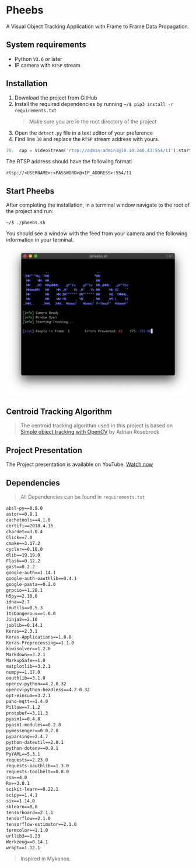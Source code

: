 # Pheebs

A Visual Object Tracking Application with Frame to Frame Data Propagation.

## System requirements

- Python `V3.6` or later
- IP camera with `RTSP` stream

## Installation 

1. Download the project from GitHub
1. Install the required dependencies by running `~/$ pip3 install -r requirements.txt`
    > Make sure you are in the root directory of the project 
1. Open the `detect.py` file in a text editor of your preference
1. Find line `30` and replace the `RTSP` stream address with yours.
```python
30.  cap = VideoStream('rtsp://admin:admin1@10.10.240.43:554/11').start()
```
The RTSP address should have the following format: 
   
```text
rtsp://<USERNAME>:<PASSWORD>@<IP_ADDRESS>:554/11
```

## Start Pheebs

After completing the installation, in a terminal window navigate to the root of the project and run:
```shell script
~/$ ./pheebs.sh
``` 
You should see a window with the feed from your camera and the following information in your terminal.
![](terminal.png)

## Centroid Tracking Algorithm
> The centroid tracking algorithm used in this project is based on  [Simple object tracking with OpenCV](https://www.pyimagesearch.com/2018/07/23/simple-object-tracking-with-opencv/) by Adrian Rosebrock

## Project Presentation
The Project presentation is available on YouTube. [Watch now](https://www.youtube.com/watch?v=21ux48TsWIs)

## Dependencies

> All Dependencies can be found in ```requirements.txt```

```text
absl-py==0.9.0
astor==0.8.1
cachetools==4.1.0
certifi==2018.4.16
chardet==3.0.4
Click==7.0
cmake==3.17.2
cycler==0.10.0
dlib==19.19.0
Flask==0.12.2
gast==0.2.2
google-auth==1.14.1
google-auth-oauthlib==0.4.1
google-pasta==0.2.0
grpcio==1.28.1
h5py==2.10.0
idna==2.7
imutils==0.5.3
ItsDangerous==1.0.0
Jinja2==2.10
joblib==0.14.1
Keras==2.3.1
Keras-Applications==1.0.8
Keras-Preprocessing==1.1.0
kiwisolver==1.2.0
Markdown==3.2.1
MarkupSafe==1.0
matplotlib==3.2.1
numpy==1.17.0
oauthlib==3.1.0
opencv-python==4.2.0.32
opencv-python-headless==4.2.0.32
opt-einsum==3.2.1
paho-mqtt==1.4.0
Pillow==7.1.2
protobuf==3.11.3
pyasn1==0.4.8
pyasn1-modules==0.2.8
pymessenger==0.0.7.0
pyparsing==2.4.7
python-dateutil==2.8.1
python-dotenv==0.9.1
PyYAML==5.3.1
requests==2.23.0
requests-oauthlib==1.3.0
requests-toolbelt==0.8.0
rsa==4.0
Rx==3.0.1
scikit-learn==0.22.1
scipy==1.4.1
six==1.14.0
sklearn==0.0
tensorboard==2.1.1
tensorflow==2.1.0
tensorflow-estimator==2.1.0
termcolor==1.1.0
urllib3==1.23
Werkzeug==0.14.1
wrapt==1.12.1
```



> Inspired in Mykonos.
